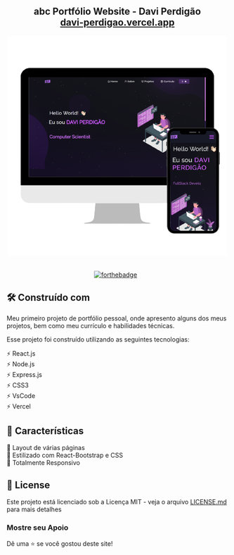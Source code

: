 <h2 align="center">abc
  Portfólio Website - Davi Perdigão<br/>
  <a href="https://davi-perdigao.vercel.app/" target="_blank">davi-perdigao.vercel.app</a>
</h2>
<div align="center">
  <img alt="Demo" src="./Images/readme-img2.png" />
</div>

<br/>

<div align="center">

  [![forthebadge](https://forthebadge.com/images/badges/made-with-javascript.svg)](https://forthebadge.com) &nbsp;

</div>

## 🛠 Construído com

Meu primeiro projeto de portfólio pessoal, onde apresento alguns dos meus projetos, bem como meu currículo e habilidades técnicas. 

Esse projeto foi construído utilizando as seguintes tecnologias:

⚡️ React.js\
⚡️ Node.js\
⚡️ Express.js\
⚡️ CSS3\
⚡️ VsCode\
⚡️ Vercel

## 📌 Características

📖 Layout de várias páginas\
🎨 Estilizado com React-Bootstrap e CSS\
📱 Totalmente Responsivo

## 📄 License 

Este projeto está licenciado sob a Licença MIT - veja o arquivo [LICENSE.md](https://github.com/Davi-Perdigao/Portfolio-Davi/blob/main/LICENSE) para mais detalhes

### Mostre seu Apoio

Dê uma ⭐ se você gostou deste site!
